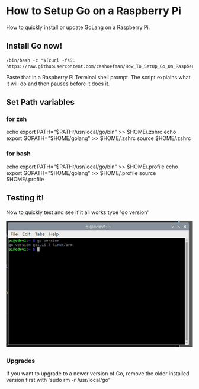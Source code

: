 # How to Setup Go on a Raspberry Pi

How to quickly install or update GoLang on a Raspberry Pi.



## Install Go now!

```
/bin/bash -c "$(curl -fsSL https://raw.githubusercontent.com/cashoefman/How_To_SetUp_Go_On_Raspberry_Pi/HEAD/getgo.sh)"
```

Paste that in a Raspberry Pi Terminal shell prompt. The script explains what it will do and then pauses before it does it.

## Set Path variables

### for zsh
echo export PATH="$PATH:/usr/local/go/bin" >> $HOME/.zshrc
echo export GOPATH="$HOME/golang" >> $HOME/.zshrc
source $HOME/.zshrc

### for bash
echo export PATH="$PATH:/usr/local/go/bin" >> $HOME/.profile
echo export GOPATH="$HOME/golang" >> $HOME/.profile
source $HOME/.profile

## Testing it!
Now to quickly test and see if it all works type 'go version'

![Terminal](images/terminal1.jpg)

### Upgrades

If you want to upgrade to a newer version of Go, remove the older installed version first with 'sudo rm -r /usr/local/go'

